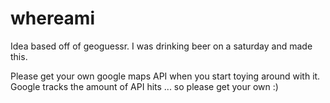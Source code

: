 whereami
========

Idea based off of geoguessr. I was drinking beer on a saturday and made this.

Please get your own google maps API when you start toying around with it.  Google tracks the amount of API hits ... so please get your own :)
